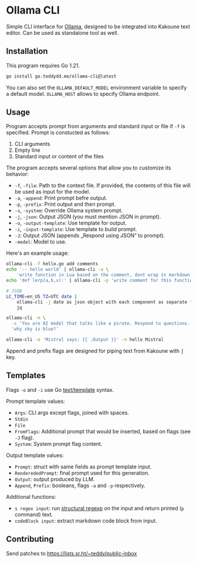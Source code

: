 # Ollama CLI

Simple CLI interface for [Ollama], designed to be integrated into Kakoune text
editor. Can be used as standalone tool as well.

## Installation

This program requires Go 1.21.
```sh
go install go.teddydd.me/ollama-cli@latest
```
You can also set the `OLLAMA_DEFAULT_MODEL` environment variable to specify
a default model. `OLLAMA_HOST` allows to specify Ollama endpoint.

## Usage

Program accepts prompt from arguments and standard input or file if `-f`
is specified. Prompt is constucted as follows:

1. CLI arguments
2. Empty line
3. Standard input or content of the files

The program accepts several options that allow you to customize its behavior:

* `-f`, `-file`: Path to the context file. If provided, the contents of this file will be used as input for the model.
* `-a`, `-append`: Print prompt befre output.
* `-p`, `-prefix`: Print output and then prompt.
* `-s`, `-system`: Override Ollama system prompt.
* `-j`, `-json`: Output JSON (you must mention JSON in prompt).
* `-o`, `-output-template`: Use template for output.
* `-i`, `-input-template`: Use template to build prompt.
* `-J`: Output JSON (appends „Respond using JSON” to prompt).
* `-model`: Model to use.

Here's an example usage:
```sh
ollama-cli -f hello.go add comments
echo '-- hello world' | ollama-cli -a \
    'write function in Lua based on the comment, dont wrap in markdown code block'
echo 'def lerp(a,b,x):' | ollama-cli -p 'write comment for this function'

# JSON
LC_TIME=en_US TZ=UTC date |
    ollama-cli -j date as json object with each component as separate field, skip timezone |
    jq

ollama-cli -n \
  -s 'You are AI model that talks like a pirate. Respond to questions.'\
  'why sky is blue?'

ollama-cli -o 'Mistral says: {{ .Output }}' -n hello Mistral
```

Append and prefix flags are designed for piping text from Kakoune with
<kbd>|</kbd> key.

## Templates

Flags `-o` and `-i` use Go [text/template](https://godocs.io/text/template)
syntax.

Prompt template values:

* `Args`: CLI args except flags, joined with spaces.
* `Stdin`
* `File`
* `FromFlags`: Additional prompt that would be inserted, based on flags (see `-J` flag).
* `System`: System prompt flag content.

Output template values:

* `Prompt`: struct with same fields as prompt template input.
* `RenderededPrompt`: final prompt used for this generation.
* `Output`: output produced by LLM.
* `Append`, `Prefix`: booleans, flags `-a` and `-p` respectively.

Additional functions:

* `s regex input`: run [structural regexp](https://github.com/zyedidia/sregx) on the input and return printed (`p` command) text.
* `codeBlock input`: extract markdown code block from input.

## Contributing

Send patches to https://lists.sr.ht/~teddy/public-inbox

[Ollama]: https://ollama.ai/
